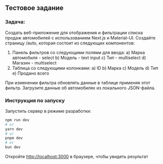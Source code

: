 ## Тестовое задание 

### Задача:
Создать веб-приложение для отображения и фильтрации списка продаж автомобилей с
использованием Next.js и Material-UI.
Создайте страницу /auto, которая состоит из следующих компонентов:
1) Панель фильтров со следующими полями для ввода:
a) Марка автомобиля - select
b) Модель - text input
c) Тип - multiselect
d) Магазин - multiselect
2) Таблица со следующими колонками:
a) ID
b) Марка
c) Модель
d) Тип
e) Продано всего

При изменении фильтра обновлять данные в таблице применяя этот фильтр.
Загрузите данные об автомобилях из локального JSON-файла.

### Инструкция по запуску
Запустить сервер в режиме разработки:

```bash
npm run dev
# or
yarn dev
# or
pnpm dev
# or
bun dev
```

Откройте [http://localhost:3000](http://localhost:3000) в браузере, чтобы увидеть результат

